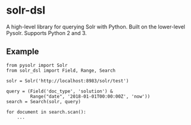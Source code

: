 # solr-dsl

A high-level library for querying Solr with Python. Built on the lower-level
Pysolr. Supports Python 2 and 3.

## Example

```
from pysolr import Solr
from solr_dsl import Field, Range, Search

solr = Solr('http://localhost:8983/solr/test')

query = (Field('doc_type', 'solution') &
         Range("date", '2018-01-01T00:00:00Z', 'now'))
search = Search(solr, query)

for document in search.scan():
    ...
```

